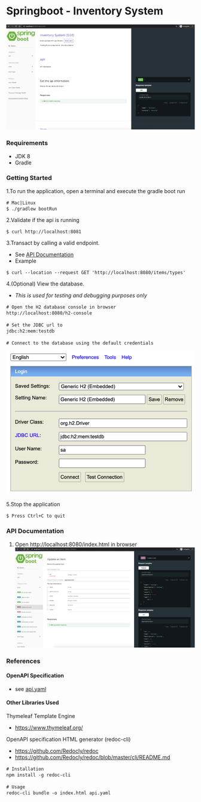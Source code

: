 # Springboot - Inventory System #
![Inventory System](docs/screenshots/api_documentation_index.png)

### Requirements ###
  - JDK 8
  - Gradle

### Getting Started ###
1.To run the application, open a terminal and execute the gradle boot run
```
# Mac|Linux
$ ./gradlew bootRun
```

2.Validate if the api is running
```
$ curl http://localhost:8081
```

3.Transact by calling a valid endpoint.
* See [API Documentation](#api-documentation)
* Example
```
$ curl --location --request GET 'http://localhost:8080/items/types'
```

4.(Optional) View the database.
* _This is used for testing and debugging purposes only_
```
# Open the H2 database console in browser
http://localhost:8080/h2-console

# Set the JDBC url to
jdbc:h2:mem:testdb

# Connect to the database using the default credentials
```
![Inventory System](docs/screenshots/h2_console_connect.png)

5.Stop the application
```
$ Press Ctrl+C to quit
```

### API Documentation ###
1. Open http://localhost:8080/index.html in browser
![Inventory System](docs/screenshots/api_documentation_transactions.png)

### References ###
#### OpenAPI Specification ####
* see [api.yaml](src/main/api/api.yaml)

#### Other Libraries Used ####
Thymeleaf Template Engine
* https://www.thymeleaf.org/

OpenAPI specification HTML generator (redoc-cli)
* https://github.com/Redocly/redoc
* https://github.com/Redocly/redoc/blob/master/cli/README.md
```
# Installation
npm install -g redoc-cli

# Usage
redoc-cli bundle -o index.html api.yaml
```
